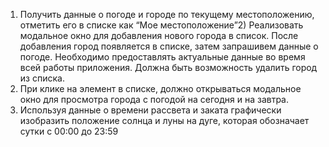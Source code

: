 1) Получить данные о погоде и городе по текущему местоположению, отметить его в списке как “Мое местоположение”2) Реализовать модальное окно для добавления нового города в список. После добавления город появляется в списке, затем запрашивем данные о погоде. Необходимо предоставлять актуальные данные во время всей работы приложения. Должна быть возможность удалить город из списка.
3) При клике на элемент в списке, должно открываться модальное окно для просмотра города с погодой на сегодня и на завтра.
4) Используя данные о времени рассвета и заката графически изобразить положение солнца и луны на дуге, которая обозначает сутки с 00:00 до 23:59
